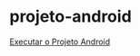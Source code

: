 # projeto-android 

<a href="https://anarachadel.github.io/projeto-android/android.html">Executar o Projeto Android</a>